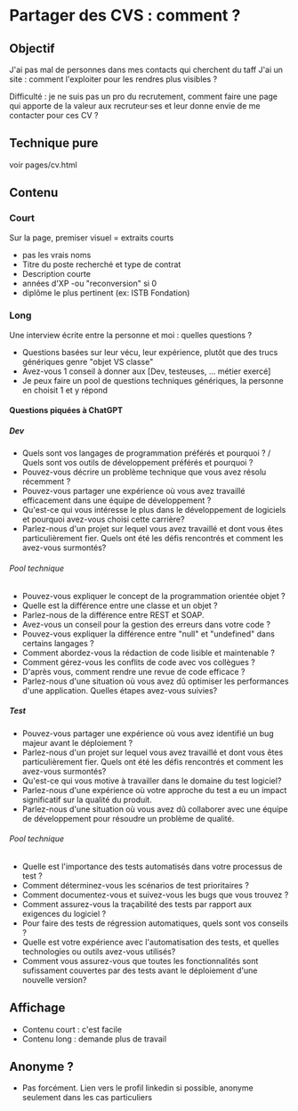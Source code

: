 # Partager des CVS : comment ?

## Objectif
J'ai pas mal de personnes dans mes contacts qui cherchent du taff
J'ai un site : comment l'exploiter pour les rendres plus visibles ?

Difficulté : je ne suis pas un pro du recrutement,
comment faire une page qui apporte de la valeur aux recruteur·ses
et leur donne envie de me contacter pour ces CV ?

## Technique pure
voir pages/cv.html

## Contenu
### Court
Sur la page, premiser visuel = extraits courts
- pas les vrais noms
- Titre du poste recherché et type de contrat
- Description courte
- années d'XP
    -ou "reconversion" si 0
- diplôme le plus pertinent (ex: ISTB Fondation)

### Long
Une interview écrite entre la personne et moi : quelles questions ?
- Questions basées sur leur vécu, leur expérience, plutôt que des trucs génériques genre "objet VS classe"
- Avez-vous 1 conseil à donner aux [Dev, testeuses, ... métier exercé]
- Je peux faire un pool de questions techniques génériques, la personne en choisit 1 et y répond

#### Questions piquées à ChatGPT
##### Dev
- Quels sont vos langages de programmation préférés et pourquoi ? / Quels sont vos outils de développement préférés et pourquoi ?
- Pouvez-vous décrire un problème technique que vous avez résolu récemment ?
- Pouvez-vous partager une expérience où vous avez travaillé efficacement dans une équipe de développement ?
- Qu'est-ce qui vous intéresse le plus dans le développement de logiciels et pourquoi avez-vous choisi cette carrière?
- Parlez-nous d'un projet sur lequel vous avez travaillé et dont vous êtes particulièrement fier. Quels ont été les défis rencontrés et comment les avez-vous surmontés?

###### Pool technique
- Pouvez-vous expliquer le concept de la programmation orientée objet ?
- Quelle est la différence entre une classe et un objet ?
- Parlez-nous de la différence entre REST et SOAP.
- Avez-vous un conseil pour la gestion des erreurs dans votre code ?
- Pouvez-vous expliquer la différence entre "null" et "undefined" dans certains langages ?
- Comment abordez-vous la rédaction de code lisible et maintenable ?
- Comment gérez-vous les conflits de code avec vos collègues ?
- D'après vous, comment rendre une revue de code efficace ?
- Parlez-nous d'une situation où vous avez dû optimiser les performances d'une application. Quelles étapes avez-vous suivies?


##### Test
- Pouvez-vous partager une expérience où vous avez identifié un bug majeur avant le déploiement ?
- Parlez-nous d'un projet sur lequel vous avez travaillé et dont vous êtes particulièrement fier. Quels ont été les défis rencontrés et comment les avez-vous surmontés?
- Qu'est-ce qui vous motive à travailler dans le domaine du test logiciel?
- Parlez-nous d'une expérience où votre approche du test a eu un impact significatif sur la qualité du produit.
- Parlez-nous d'une situation où vous avez dû collaborer avec une équipe de développement pour résoudre un problème de qualité.

###### Pool technique
- Quelle est l'importance des tests automatisés dans votre processus de test ?
- Comment déterminez-vous les scénarios de test prioritaires ?
- Comment documentez-vous et suivez-vous les bugs que vous trouvez ?
- Comment assurez-vous la traçabilité des tests par rapport aux exigences du logiciel ?
- Pour faire des tests de régression automatiques, quels sont vos conseils ?
- Quelle est votre expérience avec l'automatisation des tests, et quelles technologies ou outils avez-vous utilisés?
- Comment vous assurez-vous que toutes les fonctionnalités sont sufissament couvertes par des tests avant le déploiement d'une nouvelle version?

## Affichage
- Contenu court : c'est facile
- Contenu long : demande plus de travail

## Anonyme ?
- Pas forcément. Lien vers le profil linkedin si possible, anonyme seulement dans les cas particuliers